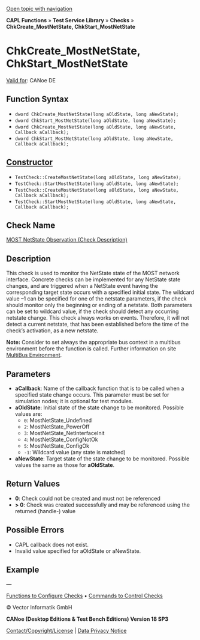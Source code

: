[Open topic with navigation](../../../../../CANoeDEFamily.htm#Topics/CAPLFunctions/Test/Functions/CAPLfunctionChkCreateMostNetState.md)

**CAPL Functions** » **Test Service Library** » **Checks** » **ChkCreate_MostNetState, ChkStart_MostNetState**

# ChkCreate_MostNetState, ChkStart_MostNetState

[Valid for](../../../Shared/FeatureAvailability.md): CANoe DE

## Function Syntax

- `dword ChkCreate_MostNetState(long aOldState, long aNewState);`
- `dword ChkStart_MostNetState(long aOldState, long aNewState);`
- `dword ChkCreate_MostNetState(long aOldState, long aNewState, Callback aCallback);`
- `dword ChkStart_MostNetState(long aOldState, long aNewState, Callback aCallback);`

## [Constructor](../../../Shared/CAPL/General/ClassesAndObjects.md)

- `TestCheck::CreateMostNetState(long aOldState, long aNewState);`
- `TestCheck::StartMostNetState(long aOldState, long aNewState);`
- `TestCheck::CreateMostNetState(long aOldState, long aNewState, Callback aCallback);`
- `TestCheck::StartMostNetState(long aOldState, long aNewState, Callback aCallback);`

## Check Name

[MOST NetState Observation (Check Description)](../../../TestCommands/CheckDescriptions/CDMOSTNetStateObservation.md)

## Description

This check is used to monitor the NetState state of the MOST network interface. Concrete checks can be implemented for any NetState state changes, and are triggered when a NetState event having the corresponding target state occurs with a specified initial state. The wildcard value –1 can be specified for one of the netstate parameters, if the check should monitor only the beginning or ending of a netstate. Both parameters can be set to wildcard value, if the check should detect any occurring netstate change. This check always works on events. Therefore, it will not detect a current netstate, that has been established before the time of the check’s activation, as a new netstate.

**Note:** Consider to set always the appropriate bus context in a multibus environment before the function is called. Further information on site [MultiBus Environment](../../../Shared/CAPL/General/TestMultiBusEnvironment.md).

## Parameters

- **aCallback**: Name of the callback function that is to be called when a specified state change occurs. This parameter must be set for simulation nodes; it is optional for test modules.
- **aOldState**: Initial state of the state change to be monitored. Possible values are:
  - `0`: MostNetState_Undefined
  - `2`: MostNetState_PowerOff
  - `3`: MostNetState_NetInterfaceInit
  - `4`: MostNetState_ConfigNotOk
  - `5`: MostNetState_ConfigOk
  - `-1`: Wildcard value (any state is matched)
- **aNewState**: Target state of the state change to be monitored. Possible values the same as those for **aOldState**.

## Return Values

- **0**: Check could not be created and must not be referenced
- **> 0**: Check was created successfully and may be referenced using the returned (handle-) value

## Possible Errors

- CAPL callback does not exist.
- Invalid value specified for aOldState or aNewState.

## Example

—

[Functions to Configure Checks](../CAPLfunctionsTSLConfigurationFunctions.md) • [Commands to Control Checks](../CAPLfunctionsTSLCheckControlCommands.md)

© Vector Informatik GmbH

**CANoe (Desktop Editions & Test Bench Editions) Version 18 SP3**

[Contact/Copyright/License](../../../Shared/ContactCopyrightLicense.md) | [Data Privacy Notice](https://www.vector.com/int/en/company/get-info/privacy-policy/)